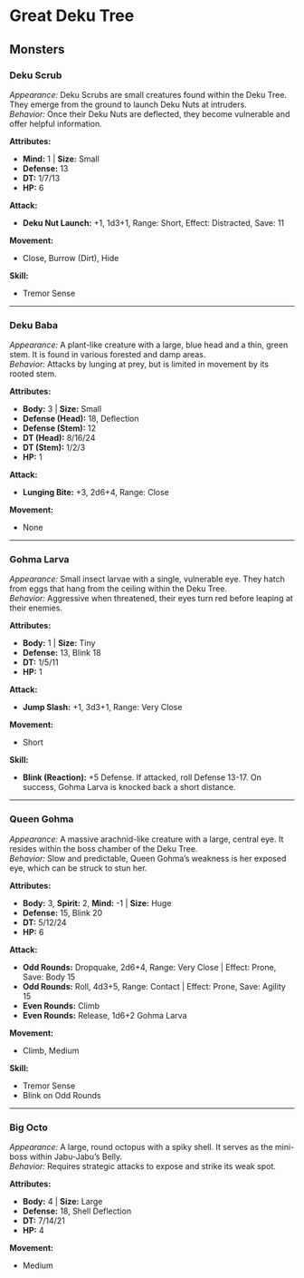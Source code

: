 # Great Deku Tree

## Monsters

### **Deku Scrub**

*Appearance:* Deku Scrubs are small creatures found within the Deku Tree. They emerge from the ground to launch Deku Nuts at intruders.  
*Behavior:* Once their Deku Nuts are deflected, they become vulnerable and offer helpful information.

**Attributes:**

- **Mind:** 1 | **Size:** Small  
- **Defense:** 13  
- **DT:** 1/7/13  
- **HP:** 6

**Attack:**

- **Deku Nut Launch:** \+1, 1d3+1, Range: Short, Effect: Distracted, Save: 11

**Movement:**

- Close, Burrow (Dirt), Hide

**Skill:**

- Tremor Sense

---

### **Deku Baba**

*Appearance:* A plant-like creature with a large, blue head and a thin, green stem. It is found in various forested and damp areas.  
*Behavior:* Attacks by lunging at prey, but is limited in movement by its rooted stem.

**Attributes:**

- **Body:** 3 | **Size:** Small  
- **Defense (Head):** 18, Deflection  
- **Defense (Stem):** 12  
- **DT (Head):** 8/16/24  
- **DT (Stem):** 1/2/3  
- **HP:** 1

**Attack:**

- **Lunging Bite:** \+3, 2d6+4, Range: Close

**Movement:**

- None

---

### **Gohma Larva**

*Appearance:* Small insect larvae with a single, vulnerable eye. They hatch from eggs that hang from the ceiling within the Deku Tree.  
*Behavior:* Aggressive when threatened, their eyes turn red before leaping at their enemies.

**Attributes:**

- **Body:** 1 | **Size:** Tiny  
- **Defense:** 13, Blink 18  
- **DT:** 1/5/11  
- **HP:** 1

**Attack:**

- **Jump Slash:** \+1, 3d3+1, Range: Very Close

**Movement:**

- Short

**Skill:**

- **Blink (Reaction):** \+5 Defense. If attacked, roll Defense 13-17. On success, Gohma Larva is knocked back a short distance.

---

### **Queen Gohma**

*Appearance:* A massive arachnid-like creature with a large, central eye. It resides within the boss chamber of the Deku Tree.  
*Behavior:* Slow and predictable, Queen Gohma’s weakness is her exposed eye, which can be struck to stun her.

**Attributes:**

- **Body:** 3, **Spirit:** 2, **Mind:** \-1 | **Size:** Huge  
- **Defense:** 15, Blink 20  
- **DT:** 5/12/24  
- **HP:** 6

**Attack:**

- **Odd Rounds:** Dropquake, 2d6+4, Range: Very Close | Effect: Prone, Save: Body 15  
- **Odd Rounds:** Roll, 4d3+5, Range: Contact | Effect: Prone, Save: Agility 15  
- **Even Rounds:** Climb  
- **Even Rounds:** Release, 1d6+2 Gohma Larva

**Movement:**

- Climb, Medium

**Skill:**

- Tremor Sense  
- Blink on Odd Rounds

---

### **Big Octo**

*Appearance:* A large, round octopus with a spiky shell. It serves as the mini-boss within Jabu-Jabu’s Belly.  
*Behavior:* Requires strategic attacks to expose and strike its weak spot.

**Attributes:**

- **Body:** 4 | **Size:** Large  
- **Defense:** 18, Shell Deflection  
- **DT:** 7/14/21  
- **HP:** 4

**Movement:**
- Medium
